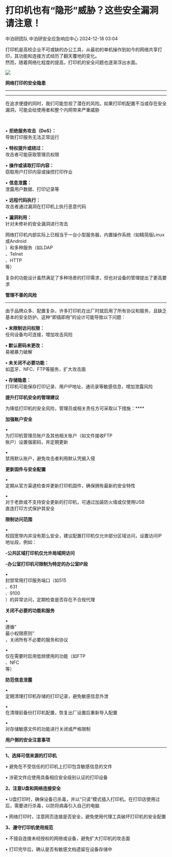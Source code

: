 #  打印机也有“隐形”威胁？这些安全漏洞请注意！   
中泊研团队  中泊研安全应急响应中心   2024-12-18 03:04  
  
打印机是高校企业不可或缺的办公工具，从最初的单机操作到如今的网络共享打印，其功能和连接方式经历了翻天覆地的变化。  
然而，随着网络化程度的提高，打印机的安全问题也逐渐浮出水面。  
  
![](https://mmbiz.qpic.cn/sz_mmbiz_jpg/mUaTzDpibU0tT7hhIByuBM7Lstia5s9mshd67Oibp1rraP10Vj4xHibp7XdiayvKMKLJSChyN6A3DQoWT5vUAOGSHicw/640?wx_fmt=jpeg&from=appmsg "")  
  
  
**网络打印的安全隐患**  
********  
  
  
****  
在追求便捷的同时，我们可能忽视了潜在的风险。如果打印机配置不当或存在安全漏洞，可能会给使用者和整个内网带来严重威胁  
  
   
  
• **拒绝服务攻击（DoS）：**  
导致打印服务无法正常运行  
  
• **特权提升或绕过：**  
攻击者可能获取管理员权限  
  
• **操作或读取打印内容：**  
窃取用户打印内容或操控打印作业  
  
• **信息泄露：**  
泄露用户数据、打印记录等  
  
• **远程代码执行：**  
攻击者通过漏洞在打印机上执行恶意代码  
  
• **漏洞利用：**  
针对未修补的安全漏洞进行攻击  
  
  
网络打印机内部实际上已相当于一台小型服务器，内置操作系统（如精简版Linux  
或Android  
）和多种服务（如LDAP  
、Telnet  
、HTTP  
等）  
  
复杂的功能设计虽然满足了多种场景的打印需求，但也对设备的管理提出了更高要求  
  
  
  
**管理不善的风险**  
  
  
****  
由于品牌众多、配置复杂，许多打印机在出厂时就启用了所有协议和服务，且缺乏基本的安全防护。这种“即插即用”的设计可能导致以下问题：  
  
**• 未限制访问权限：**  
任何设备均可连接，增加攻击风险  
  
**• 默认密码未更改：**  
易被暴力破解  
  
**• 未关闭不必要功能：**  
如蓝牙、NFC、FTP等服务，扩大攻击面  
  
**• 存储隐患：**  
打印机可能保存打印记录、用户IP地址、通讯录等敏感信息，增加泄露风险  
  
  
**提升打印机安全的管理建议**  
  
  
  
  
为降低打印机的安全风险，管理员或相关责任方可采取以下措施：****  
  
  
**加强账户安全**  
  
•   
为打印机管理员账户及其他相关账户（如文件接收FTP  
账户）设置强密码，并定期更新  
  
•   
禁用默认账户，避免攻击者利用默认凭据入侵  
  
  
**更新固件与安全配置**  
  
•   
定期从官方渠道检查并更新打印机固件，确保拥有最新的安全特性  
  
•   
对于老款或不支持安全更新的打印机，可通过加装防火墙或仅使用USB  
直连打印方式保护其安全  
  
  
**限制访问范围**  
  
•   
校园宽带内并没有那么安全，建议配置打印机仅允许部分区域访问，设置访问IP  
地址段，例如：  
  
**-公共区域打印机仅允许局域网访问**  
  
**-办公室打印机可限制为特定的办公室IP段**  
  
•   
封禁常用打印服务端口（如515  
、631  
、9100  
）的异常访问，定期检查是否存在不合规代理  
  
  
**关闭不必要的功能和服务**  
  
•   
遵循“  
最小权限原则”  
，关闭所有不必要的服务和协议  
  
•   
仅在需要时启用低频使用的功能（如FTP  
、NFC  
等）  
  
  
**防范信息泄露**  
  
•   
定期清理打印机存储的打印记录，避免敏感信息外泄  
  
•   
在清理前备份打印机配置，恢复出厂设置后重新导入配置  
  
•   
对存储敏感文件的功能进行关闭或严格限制  
  
  
**用户侧的安全注意事项**  
  
  
****  
**1、选择可信来源的打印机**  
  
• 避免在不受信任的打印机上打印包含敏感信息的文件  
  
• 涉密文件应使用具备相应安全级别认证的打印设备  
  
  
**2、注意U盘和网络连接安全**  
  
• U盘打印时，确保设备已杀毒，并以“只读”模式插入打印机。在打印店使用过后，需要进行杀毒，以防将病毒引入自己的电脑  
  
• 网络打印时，注意网页连接是否安全，避免使用代理工具破坏打印机的安全配置  
  
  
**3、遵守打印机使用规范**  
  
• 不擅自连接未经授权的网络或设备，避免扩大打印机的攻击面  
  
• 打印完毕后，确认是否有敏感文档遗留在设备存储中  
  
  
  
